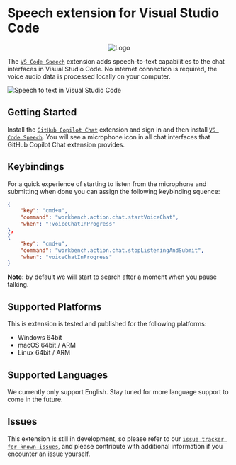 # Speech extension for Visual Studio Code

<p align="center">
    <img src="HTTPS://github.com/microsoft/vscode/assets/900690/38106cff-2a99-4715-934c-cb1711bbf72c" alt="Logo">
</p>

The
[`VS Code Speech`](HTTPS://marketplace.visualstudio.com/items?itemName=ms-vscode.vscode-speech)
extension adds speech-to-text capabilities to the chat interfaces in Visual
Studio Code. No internet connection is required, the voice audio data is
processed locally on your computer.

![`Speech to text in Visual Studio Code`](HTTPS://github.com/microsoft/vscode/assets/900690/63279c01-3941-46c5-bf51-284fbc31fbfe)

## Getting Started

Install the
[`GitHub Copilot Chat`](HTTPS://marketplace.visualstudio.com/items?itemName=GitHub.copilot-chat)
extension and sign in and then install
[`VS Code Speech`](HTTPS://marketplace.visualstudio.com/items?itemName=ms-vscode.vscode-speech).
You will see a microphone icon in all chat interfaces that GitHub Copilot Chat
extension provides.

## Keybindings

For a quick experience of starting to listen from the microphone and submitting
when done you can assign the following keybinding squence:

```json
{
    "key": "cmd+u",
    "command": "workbench.action.chat.startVoiceChat",
    "when": "!voiceChatInProgress"
},
{
    "key": "cmd+u",
    "command": "workbench.action.chat.stopListeningAndSubmit",
    "when": "voiceChatInProgress"
}
```

**Note:** by default we will start to search after a moment when you pause
talking.

## Supported Platforms

This is extension is tested and published for the following platforms:

-   Windows 64bit
-   macOS 64bit / ARM
-   Linux 64bit / ARM

## Supported Languages

We currently only support English. Stay tuned for more language support to come
in the future.

## Issues

This extension is still in development, so please refer to our
[`issue tracker for known issues`](HTTPS://github.com/Microsoft/vscode/issues),
and please contribute with additional information if you encounter an issue
yourself.
